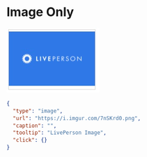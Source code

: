 # Image Only

![image-only](Image_Only.jpg)

```json
{
  "type": "image",
  "url": "https://i.imgur.com/7nSKrd0.png",
  "caption": "",
  "tooltip": "LivePerson Image",
  "click": {}
}

```
